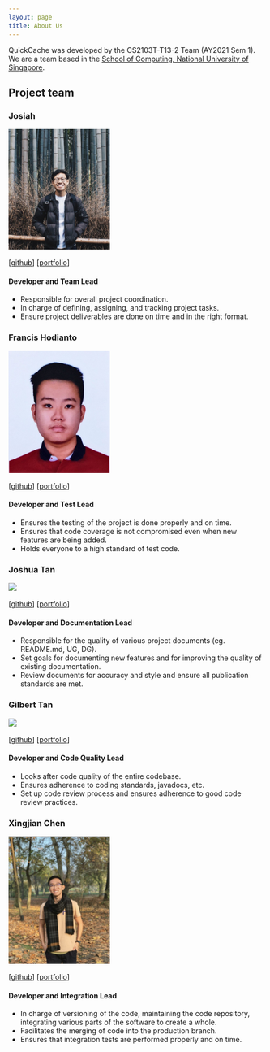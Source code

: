 ```yaml
---
layout: page
title: About Us
---
```


QuickCache was developed by the CS2103T-T13-2 Team (AY2021 Sem 1).
We are a team based in the [School of Computing, National University of Singapore](http://www.comp.nus.edu.sg).

## Project team

### Josiah

<img src="images/josiahkhoo.png" width="200px">

[[github](https://github.com/josiahkhoo)]
[[portfolio](team/josiahkhoo.md)]

#### Developer and Team Lead
* Responsible for overall project coordination.
* In charge of defining, assigning, and tracking project tasks.
* Ensure project deliverables are done on time and in the right format.

### Francis Hodianto

<img src="images/fh-30.png" width="200px">

[[github](https://github.com/FH-30)]
[[portfolio](team/francis.md)]

#### Developer and Test Lead
* Ensures the testing of the project is done properly and on time.
* Ensures that code coverage is not compromised even when new features are being added.
* Holds everyone to a high standard of test code.

### Joshua Tan

<img src="images/joshtyf.png" width="200px">

[[github](http://github.com/joshtyf)]
[[portfolio](team/joshua.md)]

#### Developer and Documentation Lead
* Responsible for the quality of various project documents (eg. README.md, UG, DG).
* Set goals for documenting new features and for improving the quality of existing documentation.
* Review documents for accuracy and style and ensure all publication standards are met.

### Gilbert Tan

<img src="images/gilberttan19.png" width="200px">

[[github](https://github.com/GilbertTan19)]
[[portfolio](team/gilberttan19.md)]

#### Developer and Code Quality Lead
* Looks after code quality of the entire codebase.
* Ensures adherence to coding standards, javadocs, etc.
* Set up code review process and ensures adherence to good code review practices.

### Xingjian Chen

<img src="images/chenxj98.png" width="200px">

[[github](https://github.com/ChenXJ98)]
[[portfolio](team/chenxj98.md)]

#### Developer and Integration Lead
* In charge of versioning of the code, maintaining the code repository, integrating various parts of the software to create a whole.
* Facilitates the merging of code into the production branch.
* Ensures that integration tests are performed properly and on time.



